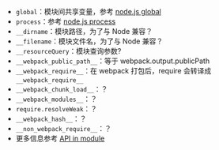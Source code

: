 - `global`：模块间共享变量，参考 [node.js global](https://nodejs.org/api/globals.html#globals_global)
- `process`：参考 [node.js process](http://nodejs.org/api/process.html)
- `__dirname`：模块路径，为了与 Node 兼容？
- `__filename`：模块文件名，为了与 Node 兼容？
- `__resourceQuery`：模块查询参数?
- `__webpack_public_path__`：等于 webpack.output.publicPath
- `__webpack_require__`：在 webpack 打包后，require 会转译成 `__webpack_require__`
- `__webpack_chunk_load__`：？
- `__webpack_modules__`：？
- `require.resolveWeak`：？
- `__webpack_hash__`：？
- `__non_webpack_require__`：？
- 更多信息参考 [API in module](http://webpack.github.io/docs/api-in-modules.html)
